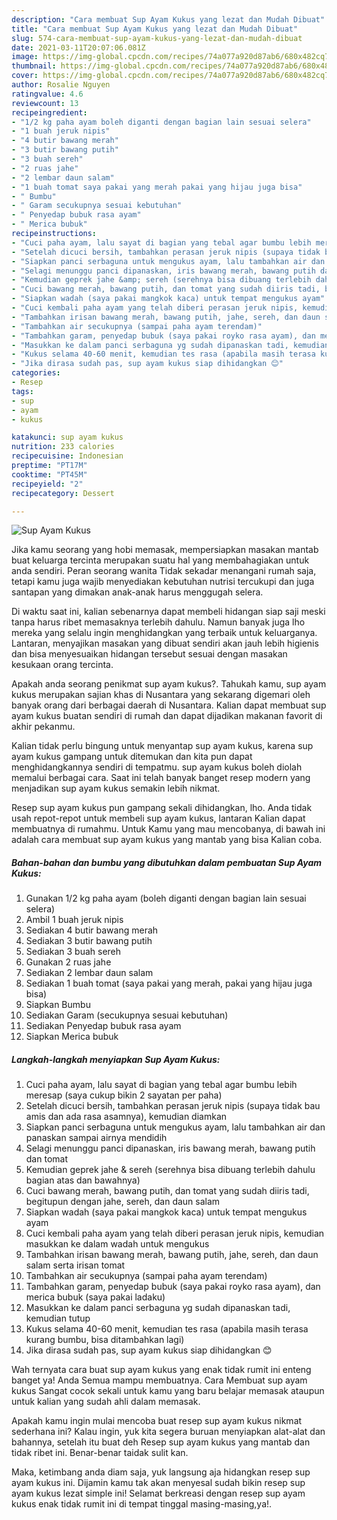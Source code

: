 ```yaml
---
description: "Cara membuat Sup Ayam Kukus yang lezat dan Mudah Dibuat"
title: "Cara membuat Sup Ayam Kukus yang lezat dan Mudah Dibuat"
slug: 574-cara-membuat-sup-ayam-kukus-yang-lezat-dan-mudah-dibuat
date: 2021-03-11T20:07:06.081Z
image: https://img-global.cpcdn.com/recipes/74a077a920d87ab6/680x482cq70/sup-ayam-kukus-foto-resep-utama.jpg
thumbnail: https://img-global.cpcdn.com/recipes/74a077a920d87ab6/680x482cq70/sup-ayam-kukus-foto-resep-utama.jpg
cover: https://img-global.cpcdn.com/recipes/74a077a920d87ab6/680x482cq70/sup-ayam-kukus-foto-resep-utama.jpg
author: Rosalie Nguyen
ratingvalue: 4.6
reviewcount: 13
recipeingredient:
- "1/2 kg paha ayam boleh diganti dengan bagian lain sesuai selera"
- "1 buah jeruk nipis"
- "4 butir bawang merah"
- "3 butir bawang putih"
- "3 buah sereh"
- "2 ruas jahe"
- "2 lembar daun salam"
- "1 buah tomat saya pakai yang merah pakai yang hijau juga bisa"
- " Bumbu"
- " Garam secukupnya sesuai kebutuhan"
- " Penyedap bubuk rasa ayam"
- " Merica bubuk"
recipeinstructions:
- "Cuci paha ayam, lalu sayat di bagian yang tebal agar bumbu lebih meresap (saya cukup bikin 2 sayatan per paha)"
- "Setelah dicuci bersih, tambahkan perasan jeruk nipis (supaya tidak bau amis dan ada rasa asamnya), kemudian diamkan"
- "Siapkan panci serbaguna untuk mengukus ayam, lalu tambahkan air dan panaskan sampai airnya mendidih"
- "Selagi menunggu panci dipanaskan, iris bawang merah, bawang putih dan tomat"
- "Kemudian geprek jahe &amp; sereh (serehnya bisa dibuang terlebih dahulu bagian atas dan bawahnya)"
- "Cuci bawang merah, bawang putih, dan tomat yang sudah diiris tadi, begitupun dengan jahe, sereh, dan daun salam"
- "Siapkan wadah (saya pakai mangkok kaca) untuk tempat mengukus ayam"
- "Cuci kembali paha ayam yang telah diberi perasan jeruk nipis, kemudian masukkan ke dalam wadah untuk mengukus"
- "Tambahkan irisan bawang merah, bawang putih, jahe, sereh, dan daun salam serta irisan tomat"
- "Tambahkan air secukupnya (sampai paha ayam terendam)"
- "Tambahkan garam, penyedap bubuk (saya pakai royko rasa ayam), dan merica bubuk (saya pakai ladaku)"
- "Masukkan ke dalam panci serbaguna yg sudah dipanaskan tadi, kemudian tutup"
- "Kukus selama 40-60 menit, kemudian tes rasa (apabila masih terasa kurang bumbu, bisa ditambahkan lagi)"
- "Jika dirasa sudah pas, sup ayam kukus siap dihidangkan 😊"
categories:
- Resep
tags:
- sup
- ayam
- kukus

katakunci: sup ayam kukus 
nutrition: 233 calories
recipecuisine: Indonesian
preptime: "PT17M"
cooktime: "PT45M"
recipeyield: "2"
recipecategory: Dessert

---
```



![Sup Ayam Kukus](https://img-global.cpcdn.com/recipes/74a077a920d87ab6/680x482cq70/sup-ayam-kukus-foto-resep-utama.jpg)

Jika kamu seorang yang hobi memasak, mempersiapkan masakan mantab buat keluarga tercinta merupakan suatu hal yang membahagiakan untuk anda sendiri. Peran seorang  wanita Tidak sekadar menangani rumah saja, tetapi kamu juga wajib menyediakan kebutuhan nutrisi tercukupi dan juga santapan yang dimakan anak-anak harus menggugah selera.

Di waktu  saat ini, kalian sebenarnya dapat membeli hidangan siap saji meski tanpa harus ribet memasaknya terlebih dahulu. Namun banyak juga lho mereka yang selalu ingin menghidangkan yang terbaik untuk keluarganya. Lantaran, menyajikan masakan yang dibuat sendiri akan jauh lebih higienis dan bisa menyesuaikan hidangan tersebut sesuai dengan masakan kesukaan orang tercinta. 



Apakah anda seorang penikmat sup ayam kukus?. Tahukah kamu, sup ayam kukus merupakan sajian khas di Nusantara yang sekarang digemari oleh banyak orang dari berbagai daerah di Nusantara. Kalian dapat membuat sup ayam kukus buatan sendiri di rumah dan dapat dijadikan makanan favorit di akhir pekanmu.

Kalian tidak perlu bingung untuk menyantap sup ayam kukus, karena sup ayam kukus gampang untuk ditemukan dan kita pun dapat menghidangkannya sendiri di tempatmu. sup ayam kukus boleh diolah memalui berbagai cara. Saat ini telah banyak banget resep modern yang menjadikan sup ayam kukus semakin lebih nikmat.

Resep sup ayam kukus pun gampang sekali dihidangkan, lho. Anda tidak usah repot-repot untuk membeli sup ayam kukus, lantaran Kalian dapat membuatnya di rumahmu. Untuk Kamu yang mau mencobanya, di bawah ini adalah cara membuat sup ayam kukus yang mantab yang bisa Kalian coba.

<!--inarticleads1-->

##### Bahan-bahan dan bumbu yang dibutuhkan dalam pembuatan Sup Ayam Kukus:

1. Gunakan 1/2 kg paha ayam (boleh diganti dengan bagian lain sesuai selera)
1. Ambil 1 buah jeruk nipis
1. Sediakan 4 butir bawang merah
1. Sediakan 3 butir bawang putih
1. Sediakan 3 buah sereh
1. Gunakan 2 ruas jahe
1. Sediakan 2 lembar daun salam
1. Sediakan 1 buah tomat (saya pakai yang merah, pakai yang hijau juga bisa)
1. Siapkan  Bumbu
1. Sediakan  Garam (secukupnya sesuai kebutuhan)
1. Sediakan  Penyedap bubuk rasa ayam
1. Siapkan  Merica bubuk




<!--inarticleads2-->

##### Langkah-langkah menyiapkan Sup Ayam Kukus:

1. Cuci paha ayam, lalu sayat di bagian yang tebal agar bumbu lebih meresap (saya cukup bikin 2 sayatan per paha)
1. Setelah dicuci bersih, tambahkan perasan jeruk nipis (supaya tidak bau amis dan ada rasa asamnya), kemudian diamkan
1. Siapkan panci serbaguna untuk mengukus ayam, lalu tambahkan air dan panaskan sampai airnya mendidih
1. Selagi menunggu panci dipanaskan, iris bawang merah, bawang putih dan tomat
1. Kemudian geprek jahe &amp; sereh (serehnya bisa dibuang terlebih dahulu bagian atas dan bawahnya)
1. Cuci bawang merah, bawang putih, dan tomat yang sudah diiris tadi, begitupun dengan jahe, sereh, dan daun salam
1. Siapkan wadah (saya pakai mangkok kaca) untuk tempat mengukus ayam
1. Cuci kembali paha ayam yang telah diberi perasan jeruk nipis, kemudian masukkan ke dalam wadah untuk mengukus
1. Tambahkan irisan bawang merah, bawang putih, jahe, sereh, dan daun salam serta irisan tomat
1. Tambahkan air secukupnya (sampai paha ayam terendam)
1. Tambahkan garam, penyedap bubuk (saya pakai royko rasa ayam), dan merica bubuk (saya pakai ladaku)
1. Masukkan ke dalam panci serbaguna yg sudah dipanaskan tadi, kemudian tutup
1. Kukus selama 40-60 menit, kemudian tes rasa (apabila masih terasa kurang bumbu, bisa ditambahkan lagi)
1. Jika dirasa sudah pas, sup ayam kukus siap dihidangkan 😊




Wah ternyata cara buat sup ayam kukus yang enak tidak rumit ini enteng banget ya! Anda Semua mampu membuatnya. Cara Membuat sup ayam kukus Sangat cocok sekali untuk kamu yang baru belajar memasak ataupun untuk kalian yang sudah ahli dalam memasak.

Apakah kamu ingin mulai mencoba buat resep sup ayam kukus nikmat sederhana ini? Kalau ingin, yuk kita segera buruan menyiapkan alat-alat dan bahannya, setelah itu buat deh Resep sup ayam kukus yang mantab dan tidak ribet ini. Benar-benar taidak sulit kan. 

Maka, ketimbang anda diam saja, yuk langsung aja hidangkan resep sup ayam kukus ini. Dijamin kamu tak akan menyesal sudah bikin resep sup ayam kukus lezat simple ini! Selamat berkreasi dengan resep sup ayam kukus enak tidak rumit ini di tempat tinggal masing-masing,ya!.

